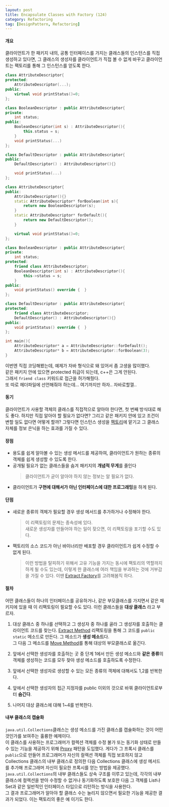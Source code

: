 ```yaml
---
layout: post
title: Encapsulate Classes with Factory (124)
category: Refactoring
tag: [DesignPattern, Refactoring] 
---
```


#### 개요

클라이언트가 한 패키지 내의, 공통 인터페이스를 가지는 클래스들의 인스턴스를 직접 생성하고 있다면, 그 클래스의 생성자를 클라이언트가 직접 볼 수 없게 바꾸고 클라이언트는 팩토리를 통해 그 인스턴스를 얻도록 한다.  

```c++
class AttributeDescriptor{
protected:
    AttributeDescriptor(...);
public:
    virtual void printStatus()=0;
};

class BooleanDescriptor : public AttributeDescriptor{
private:
    int status;
public:
    BooleanDescriptor(int s) : AttributeDescriptor(){
        this.status = s;
    }
    void printStatus(...)
};

class DefaultDescriptor : public AttributeDescriptor{
public:
    DefaultDescriptor() : AttributeDescriptor(){}

    void printStatus(...)
};
```

```c++
class AttributeDescriptor{
public:
    AttributeDescriptor(){}
    static AttributeDescriptor* forBoolean(int s){
        return new BooleanDescriptor(s);
    }
    static AttributeDescriptor* forDefault(){
        return new DefaultDescriptor();
    }

    virtual void printStatus()=0;
};

class BooleanDescriptor : public AttributeDescriptor{
private:
    int status;
protected:
    friend class AttributeDescriptor;
    BooleanDescriptor(int s) : AttributeDescriptor(){
        this->status = s;
    }
public:
    void printStatus() override {  }
};

class DefaultDescriptor : public AttributeDescriptor{
protected:
    friend class AttributeDescriptor;
    DefaultDescriptor() : AttributeDescriptor(){}
public:
    void printStatus() override {  }
};

int main(){
    AttributeDescriptor* a = AttributeDescriptor::forDefault();
    AttributeDescriptor* b = AttributeDescriptor::forBoolean(3);
}

```

이번엔 직접 코딩해봤는데, 예제가 자바 형식으로 돼 있어서 좀 고생을 많이했다.  
같은 패키지 안에 있으면 protected 취급이 되는데, c++은 그게 안된다.  
그래서 `friend class` 키워드로 접근을 허가해줬다.  
또 따로 헤더파일에 선언해줘야 하는데... 여기까지만 하자.. 자바로할껄..  

#### 동기

클라이언트가 사용할 객체의 클래스를 직접적으로 알아야 한다면, 첫 번째 방식대로 해도 좋다. 하지만 직접 알아야 할 필요가 없다면? 그리고 같은 패키지 안에 있고 조건이 변할 일도 없다면 어떻게 할까? 그렇다면 인스턴스 생성을 [팩토리](https://ukcastle.github.io/designpattern/2021/04/14/Factory/)에 맡기고 그 클래스 자체를 정보 은닉을 하는 효과를 가질 수 있다.  

#### 장점

- 용도를 쉽게 알아볼 수 있는 생성 메서드를 제공하여, 클라이언트가 원하는 종류의 객체를 쉽게 생성할 수 있도록 한다.  
- 공개될 필요가 없는 클래스들을 숨겨 패키지의 **개념적 무게**를 줄인다  
    >클라이언트가 굳이 알아야 하지 않는 정보는 알 필요가 없다.  
- 클라이언트가 **구현에 대해서가 아닌 인터페이스에 대한 프로그래밍**을 하게 된다.  

#### 단점

- 새로운 종류의 객체가 필요할 경우 생성 메서드를 추가하거나 수정해야 한다.  

    > 이 리팩토링의 문제는 종속성에 있다.  
    새로운 생성자를 만들어야 하는 일이 잦으면, 이 리팩토링을 포기할 수도 있다.  

- 팩토리의 소스 코드가 아닌 바이너리만 배포할 경우 클라이언트가 쉽게 수정할 수 없게 된다.  

    >이런 방법을 탈피하기 위해서 고유 기능을 가지는 동시에 팩토리의 역할까지 하게 될 수도 있는데, 이렇게 한 클래스에 여러 책임을 부과하는 것에 거부감을 가질 수 있다. 이땐 [Extract Factory](https://ukcastle.github.io/refactoring/2021/04/13/Replace-Constructors-With-Creation-Methods/#extract-factory-%ED%8C%A9%ED%86%A0%EB%A6%AC-%EC%B6%94%EC%B6%9C)를 고려해봄직 하다.  

#### 절차  

어떤 클래스들이 하나의 인터페이스를 공유하거나, 같은 부모클래스를 가지면서 같은 패키지에 있을 때 이 리팩토링이 필요할 수도 있다. 이런 클래스들을 **대상 클래스** 라고 부르자.  

1. 대상 클래스 중 하나를 선택하고 그 생성자 중 하나를 골라 그 생성자를 호출하는 클라이언트 코드를 찾는다. [Extract Method](https://ukcastle.github.io/refactoring/2021/04/09/RefactoringToPattern/#extract-method) 리팩토링을 통해 그 코드를 `public static` 메소드로 만든다. 그 메소드가 **생성 메소드**다.  
그 다음 그 메소드를 [Move Method](https://ukcastle.github.io/refactoring/2021/04/09/RefactoringToPattern/#move-method)를 통해 대상의 부모클래스로 옮긴다.  

2. 앞에서 선택한 생성자를 호출하는 곳 중 단계 1에서 만든 생성 메소드와 **같은 종류**의 객체를 생성하는 코드를 모두 찾아 생성 메소드를 호출하도록 수정한다.  

3. 앞에서 선택한 생성자로 생성할 수 있는 모든 종류의 객체에 대해서도 1,2를 반복한다.  

4. 앞에서 선택한 생성자의 접근 지정자를 public 이외의 것으로 바꿔 클라이언트로부터 **숨긴다**.  

5. 나머지 대상 클래스에 대해 1~4를 반복한다.  


#### 내부 클래스의 캡슐화
`java.util.Collections`클래스는 생성 메소드를 가진 클래스를 캡슐화하는 것이 어떤것인가를 보여주는 훌륭한 예제이다.  
이 클래스를 사용하는 프로그래머가 컬렉션 객체를 수정 불가 또는 동기화 상태로 만들 수 있는 기능을 제공하기 위해 [Proxy](https://ukcastle.github.io/refactoring/2021/04/13/ProxyPattern/) 패턴을 도입했다. 게다가 그 프록시 클래스를 `public`으로 만들어 프로그래머가 자신의 컬렉션 객체를 직접 보호하지 않고 Collections 클래스의 내부 클래스로 정의한 다음 Collections 클래스에 생성 메서드를 추가해 프로그래머 자신이 필요한 프록시를 얻는 방법을 제공했다.  
`java.util.Collections`의 내부 클래스들도 상속 구조를 이루고 있는데, 각각의 내부 클래스에 컬렉션을 받아 수정할 수 없거나 동기화하도록 보호한 다음 그 객체를 List나 Set과 같은 일반적인 인터페이스 타입으로 리턴하는 방식을 사용한다.  
그 결과 프로그래머가 알아야 할 클래스 수는 늘리지 않으면서 필요한 기능을 제공한 결과가 되었다. 이는 팩토리의 좋은 예 이기도 한다.  